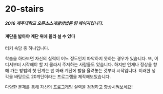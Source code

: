 # 20-stairs

##### *2016 제주대학교 오픈소스개발방법론 팀 페이지입니다.*

#### 계단을 밟아야 계단 위에 올라 설 수 있다
터키 속담 중 하나입니다.

학습을 하다보면 자신의 실력이 어느 정도인지 파악하지 못하는 경우가 있습니다.  또, 어디서부터 시작해야 할 지 몰라서 주저하는 사람들도 있습니다.  하지만 언제나 정상을 향해 가는 방법의 첫 단계는 맨 아래 계단에 발을 올려놓는 것부터 시작입니다.  이러한 생각을 바탕으로 20계단이라는 프로그램을 제작해보았습니다.

다양한 문제를 통해 자신의 프로그래밍 실력을 검정하고 향상시켜보세요!
